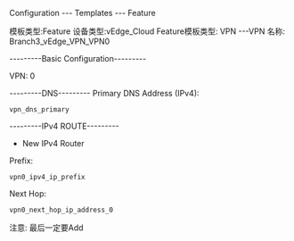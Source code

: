 Configuration --- Templates --- Feature

模板类型:Feature
设备类型:vEdge_Cloud
Feature模板类型: VPN ---VPN
名称: Branch3_vEdge_VPN_VPN0

---------Basic Configuration---------

VPN: 0

---------DNS---------
Primary DNS Address (IPv4):
```shell
vpn_dns_primary
```

---------IPv4 ROUTE---------

+ New IPv4 Router

Prefix: 
```shell
vpn0_ipv4_ip_prefix
```

Next Hop: 
```shell
vpn0_next_hop_ip_address_0
```

注意: 最后一定要Add
